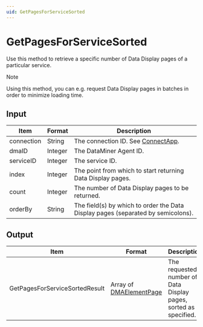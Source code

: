 ```yaml
---
uid: GetPagesForServiceSorted
---
```


# GetPagesForServiceSorted

Use this method to retrieve a specific number of Data Display pages of a particular service.

> [!NOTE]
> Using this method, you can e.g. request Data Display pages in batches in order to minimize loading time.

## Input

| Item       | Format  | Description                                                                      |
|------------|---------|----------------------------------------------------------------------------------|
| connection | String  | The connection ID. See [ConnectApp](xref:ConnectApp).                            |
| dmaID      | Integer | The DataMiner Agent ID.                                                          |
| serviceID  | Integer | The service ID.                                                                  |
| index      | Integer | The point from which to start returning Data Display pages.                      |
| count      | Integer | The number of Data Display pages to be returned.                                 |
| orderBy    | String  | The field(s) by which to order the Data Display pages (separated by semicolons). |

## Output

| Item | Format | Description |
|--|--|--|
| GetPagesForServiceSortedResult | Array of [DMAElementPage](xref:DMAElementPage) | The requested number of Data Display pages, sorted as specified. |
